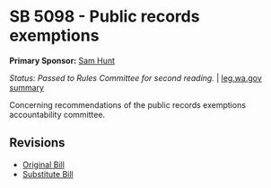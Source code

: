 # SB 5098 - Public records exemptions
**Primary Sponsor:** [Sam Hunt](/person/leg/sam.hunt.md)

*Status: Passed to Rules Committee for second reading.* | [leg.wa.gov summary](https://app.leg.wa.gov/billsummary?BillNumber=5098&Year=2021)

Concerning recommendations of the public records exemptions accountability committee.

## Revisions
* [Original Bill](1/)
* [Substitute Bill](S/)
